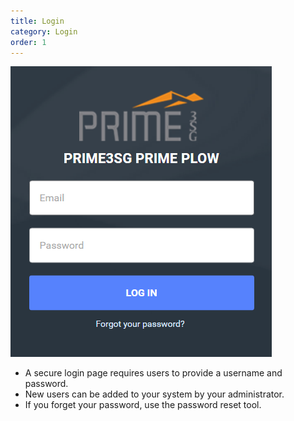 ```yaml
---
title: Login
category: Login
order: 1
---
```


![Log In](/img/LogIn.png)
* A secure login page requires users to provide a username and password.
* New users can be added to your system by your administrator.
* If you forget your password, use the password reset tool.